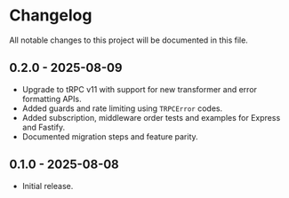 # Changelog

All notable changes to this project will be documented in this file.

## 0.2.0 - 2025-08-09

- Upgrade to tRPC v11 with support for new transformer and error formatting APIs.
- Added guards and rate limiting using `TRPCError` codes.
- Added subscription, middleware order tests and examples for Express and Fastify.
- Documented migration steps and feature parity.

## 0.1.0 - 2025-08-08

- Initial release.
